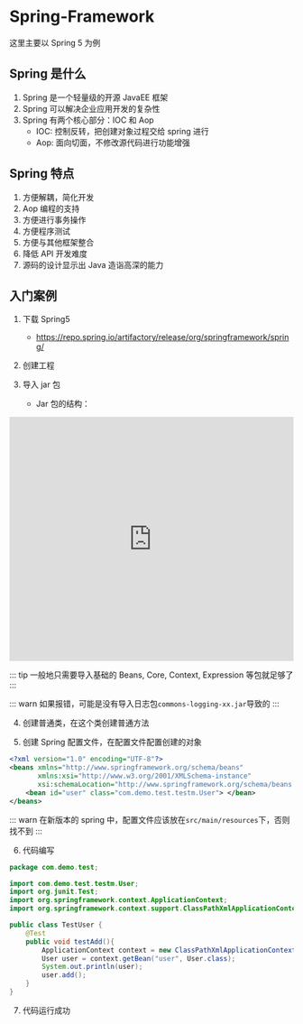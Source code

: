
# Spring-Framework

这里主要以 Spring 5 为例

## Spring 是什么
1. Spring 是一个轻量级的开源 JavaEE 框架
2. Spring 可以解决企业应用开发的复杂性
3. Spring 有两个核心部分：IOC 和 Aop
    - IOC: 控制反转，把创建对象过程交给 spring 进行
    - Aop: 面向切面，不修改源代码进行功能增强


## Spring 特点
1. 方便解耦，简化开发
2. Aop 编程的支持
3. 方便进行事务操作
4. 方便程序测试
5. 方便与其他框架整合
6. 降低 API 开发难度
7. 源码的设计显示出 Java 造诣高深的能力


## 入门案例
1. 下载 Spring5
    - https://repo.spring.io/artifactory/release/org/springframework/spring/

2. 创建工程


3. 导入 jar 包

    - Jar 包的结构：

<iframe frameborder="0" style="width:100%;height:433px;" src="https://viewer.diagrams.net/?tags=%7B%7D&highlight=0000ff&edit=_blank&layers=1&nav=1&title=SpringJarSort.drawio#Uhttps%3A%2F%2Fraw.githubusercontent.com%2Fmosqu1t0%2FSources%2Fmaster%2Fmap%2FSpringJarSort.drawio"></iframe>



::: tip
一般地只需要导入基础的 Beans, Core, Context, Expression 等包就足够了
:::

::: warn
如果报错，可能是没有导入日志包`commons-logging-xx.jar`导致的
:::



4. 创建普通类，在这个类创建普通方法

5. 创建 Spring 配置文件，在配置文件配置创建的对象

```xml
<?xml version="1.0" encoding="UTF-8"?>
<beans xmlns="http://www.springframework.org/schema/beans"
       xmlns:xsi="http://www.w3.org/2001/XMLSchema-instance"
       xsi:schemaLocation="http://www.springframework.org/schema/beans http://www.springframework.org/schema/beans/spring-beans.xsd">
    <bean id="user" class="com.demo.test.testm.User"> </bean>
</beans>
```
::: warn
在新版本的 spring 中，配置文件应该放在`src/main/resources`下，否则找不到
:::

6. 代码编写

```java
package com.demo.test;

import com.demo.test.testm.User;
import org.junit.Test;
import org.springframework.context.ApplicationContext;
import org.springframework.context.support.ClassPathXmlApplicationContext;

public class TestUser {
    @Test
    public void testAdd(){
        ApplicationContext context = new ClassPathXmlApplicationContext("bean1.xml");
        User user = context.getBean("user", User.class);
        System.out.println(user);
        user.add();
    }
}
```

7. 代码运行成功
